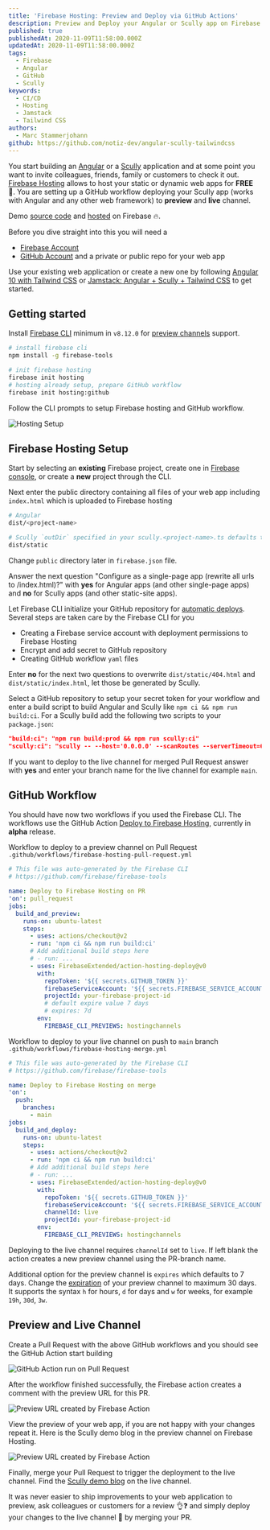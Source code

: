 ```yaml
---
title: 'Firebase Hosting: Preview and Deploy via GitHub Actions'
description: Preview and Deploy your Angular or Scully app on Firebase Hosting automated via GitHub Actions
published: true
publishedAt: 2020-11-09T11:58:00.000Z
updatedAt: 2020-11-09T11:58:00.000Z
tags:
  - Firebase
  - Angular
  - GitHub
  - Scully
keywords:
  - CI/CD
  - Hosting
  - Jamstack
  - Tailwind CSS
authors:
  - Marc Stammerjohann
github: https://github.com/notiz-dev/angular-scully-tailwindcss
---
```


You start building an [Angular](https://notiz.dev/blog/angular-10-with-tailwindcss) or a [Scully](https://notiz.dev/blog/jamstack-angular-scully-tailwind-css) application and at some point you want to invite colleagues, friends, family or customers to check it out. [Firebase Hosting](https://firebase.google.com/docs/hosting/use-cases#what_is_firebase_hosting) allows to host your static or dynamic web apps for **FREE** 💸. You are setting up a GitHub workflow deploying your Scully app (works with Angular and any other web framework) to **preview** and **live** channel. 

Demo [source code](https://github.com/notiz-dev/angular-scully-tailwindcss) and [hosted](https://angular-scully-tailwindcss.web.app/blog) on Firebase 🔥.

Before you dive straight into this you will need a

* [Firebase Account](https://console.firebase.google.com/)
* [GitHub Account](https://github.com/join) and a private or public repo for your web app

Use your existing web application or create a new one by following [Angular 10 with Tailwind CSS](https://notiz.dev/blog/angular-10-with-tailwindcss) or [Jamstack: Angular + Scully + Tailwind CSS](https://notiz.dev/blog/jamstack-angular-scully-tailwind-css) to get started.

## Getting started

Install [Firebase CLI](https://firebase.google.com/docs/cli#install_the_firebase_cli) minimum in `v8.12.0` for [preview channels](https://firebase.googleblog.com/2020/10/preview-channels-firebase-hosting.html) support.

```bash
# install firebase cli
npm install -g firebase-tools

# init firebase hosting
firebase init hosting
# hosting already setup, prepare GitHub workflow
firebase init hosting:github
```

Follow the CLI prompts to setup Firebase hosting and GitHub workflow.

![Hosting Setup](assets/img/blog/firebase-hosting-preview-deploy/firebase-hosting-setup.gif)

## Firebase Hosting Setup

Start by selecting an **existing** Firebase project, create one in [Firebase console](https://console.firebase.google.com/), or create a **new** project through the CLI.

Next enter the public directory containing all files of your web app including `index.html` which is uploaded to Firebase hosting

```bash
# Angular
dist/<project-name>

# Scully `outDir` specified in your scully.<project-name>.ts defaults to
dist/static
```

Change `public` directory later in `firebase.json` file.

Answer the next question "Configure as a single-page app (rewrite all urls to /index.html)?" with **yes** for Angular apps (and other single-page apps) and **no** for Scully apps (and other static-site apps).

Let Firebase CLI initialize your GitHub repository for [automatic deploys](https://firebase.google.com/docs/hosting/github-integration#set-up). Several steps are taken care by the Firebase CLI for you

* Creating a Firebase service account with deployment permissions to Firebase Hosting
* Encrypt and add secret to GitHub repository
* Creating GitHub workflow `yaml` files

Enter **no** for the next two questions to overwrite `dist/static/404.html` and `dist/static/index.html`, let those be generated by Scully.

Select a GitHub repository to setup your secret token for your workflow and enter a build script to build Angular and Scully like `npm ci && npm run build:ci`. For a Scully build add the following two scripts to your `package.json`:

```json
"build:ci": "npm run build:prod && npm run scully:ci"
"scully:ci": "scully -- --host='0.0.0.0' --scanRoutes --serverTimeout=60000",
```

If you want to deploy to the live channel for merged Pull Request answer with **yes** and enter your branch name for the live channel for example `main`. 

## GitHub Workflow

You should have now two workflows if you used the Firebase CLI. The workflows use the GitHub Action [Deploy to Firebase Hosting](https://github.com/marketplace/actions/deploy-to-firebase-hosting), currently in **alpha** release.

Workflow to deploy to a preview channel on Pull Request `.github/workflows/firebase-hosting-pull-request.yml`

```yaml
# This file was auto-generated by the Firebase CLI
# https://github.com/firebase/firebase-tools

name: Deploy to Firebase Hosting on PR
'on': pull_request
jobs:
  build_and_preview:
    runs-on: ubuntu-latest
    steps:
      - uses: actions/checkout@v2
      - run: 'npm ci && npm run build:ci'
      # Add additional build steps here
      # - run: ...
      - uses: FirebaseExtended/action-hosting-deploy@v0
        with:
          repoToken: '${{ secrets.GITHUB_TOKEN }}'
          firebaseServiceAccount: '${{ secrets.FIREBASE_SERVICE_ACCOUNT }}'
          projectId: your-firebase-project-id
          # default expire value 7 days
          # expires: 7d
        env:
          FIREBASE_CLI_PREVIEWS: hostingchannels
```

Workflow to deploy to your live channel on push to `main` branch `.github/workflows/firebase-hosting-merge.yml`

```yaml
# This file was auto-generated by the Firebase CLI
# https://github.com/firebase/firebase-tools

name: Deploy to Firebase Hosting on merge
'on':
  push:
    branches:
      - main
jobs:
  build_and_deploy:
    runs-on: ubuntu-latest
    steps:
      - uses: actions/checkout@v2
      - run: 'npm ci && npm run build:ci'
      # Add additional build steps here
      # - run: ...
      - uses: FirebaseExtended/action-hosting-deploy@v0
        with:
          repoToken: '${{ secrets.GITHUB_TOKEN }}'
          firebaseServiceAccount: '${{ secrets.FIREBASE_SERVICE_ACCOUNT }}'
          channelId: live
          projectId: your-firebase-project-id
        env:
          FIREBASE_CLI_PREVIEWS: hostingchannels
```

Deploying to the live channel requires `channelId` set to `live`. If left blank the action creates a new preview channel using the PR-branch name. 

Additional option for the preview channel is `expires` which defaults to 7 days. Change the [expiration](https://firebase.google.com/docs/hosting/manage-hosting-resources#preview-channel-expiration) of your preview channel to maximum 30 days. It supports the syntax `h` for hours, `d` for days and `w` for weeks, for example `19h`, `30d`, `3w`.

## Preview and Live Channel

Create a Pull Request with the above GitHub workflows and you should see the GitHub Action start building

![GitHub Action run on Pull Request](assets/img/blog/firebase-hosting-preview-deploy/optimized/github-action-pull-request-building.png)

After the workflow finished successfully, the Firebase action creates a comment with the preview URL for this PR.

![Preview URL created by Firebase Action](assets/img/blog/firebase-hosting-preview-deploy/optimized/preview-url-created-by-firebase-action.png)

View the preview of your web app, if you are not happy with your changes repeat it. Here is the Scully demo blog in the preview channel on Firebase Hosting.

![Preview URL created by Firebase Action](assets/img/blog/firebase-hosting-preview-deploy/optimized/scully-preview-on-firebase-hosting.png)

Finally, merge your Pull Request to trigger the deployment to the live channel. Find the [Scully demo blog](https://angular-scully-tailwindcss.web.app/blog) on the live channel.

It was never easier to ship improvements to your web application to preview, ask colleagues or customers for a review 👌❓ and simply deploy your changes to the live channel 🚀 by merging your PR. 
